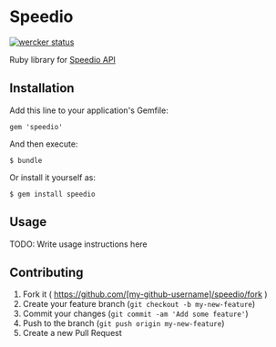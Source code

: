 # Speedio

[![wercker status](https://app.wercker.com/status/72076931d2d2582cb730b64b721e9405/s/master "wercker status")](https://app.wercker.com/project/bykey/72076931d2d2582cb730b64b721e9405)

Ruby library for [Speedio API](http://www.speedio.com.br)

## Installation

Add this line to your application's Gemfile:

    gem 'speedio'

And then execute:

    $ bundle

Or install it yourself as:

    $ gem install speedio

## Usage

TODO: Write usage instructions here

## Contributing

1. Fork it ( https://github.com/[my-github-username]/speedio/fork )
2. Create your feature branch (`git checkout -b my-new-feature`)
3. Commit your changes (`git commit -am 'Add some feature'`)
4. Push to the branch (`git push origin my-new-feature`)
5. Create a new Pull Request
